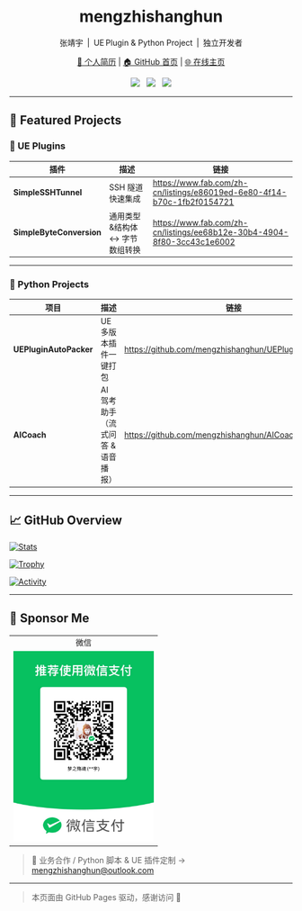 <!-- ─── Banner / Title ────────────────────────────────────────── -->
<!--
<p align="center">
  <img src="https://github.com/mengzhishanghun/mengzhishanghun/blob/main/Assets/Banner.svg" alt="Banner" width="100%"/>
</p>
-->

<h1 align="center">mengzhishanghun</h1>
<p align="center">张靖宇 | UE Plugin & Python Project | 独立开发者</p>

<p align="center">
  <a href="./个人简历.md">📄 个人简历</a> | <a href="https://github.com/mengzhishanghun">🏠 GitHub 首页</a> | <a href="https://mengzhishanghun.github.io">🌐 在线主页</a>
</p>

<p align="center">
  <img src="https://img.shields.io/badge/C%2B%2B-00599C?logo=cplusplus&logoColor=white" style="margin:0 4px"/>
  <img src="https://img.shields.io/badge/Unreal‑Engine-313131?logo=unrealengine&logoColor=white" style="margin:0 4px"/>
  <img src="https://img.shields.io/badge/Python-3776AB?logo=python&logoColor=white" style="margin:0 4px"/>
</p>

---

## 🌟 Featured Projects

### 🚀 UE Plugins

| 插件 | 描述 | 链接 |
|------|------|------|
| **SimpleSSHTunnel** | SSH 隧道快速集成 | <https://www.fab.com/zh-cn/listings/e86019ed-6e80-4f14-b70c-1fb2f0154721> |
| **SimpleByteConversion** | 通用类型&结构体 ↔️ 字节数组转换 | <https://www.fab.com/zh-cn/listings/ee68b12e-30b4-4904-8f80-3cc43c1e6002> |

---

### 🐍 Python Projects

| 项目 | 描述 | 链接 |
|------|------|------|
| **UEPluginAutoPacker** | UE 多版本插件一键打包 | <https://github.com/mengzhishanghun/UEPluginAutoPacker> |
| **AICoach** | AI 驾考助手（流式问答 & 语音播报） | <https://github.com/mengzhishanghun/AICoach> |

---

## 📈 GitHub Overview

[![Stats](https://github-readme-stats.vercel.app/api?username=mengzhishanghun&show_icons=true&include_all_commits=true&count_private=true&theme=tokyonight)](https://github.com/anuraghazra/github-readme-stats)

[![Trophy](https://github-profile-trophy.vercel.app/?username=mengzhishanghun&theme=tokyonight&no-frame=true&row=1&column=6)](https://github.com/ryo-ma/github-profile-trophy)

[![Activity](https://github-readme-activity-graph.vercel.app/graph?username=mengzhishanghun&theme=tokyo-night&hide_border=true)](https://github.com/Ashutosh00710/github-readme-activity-graph)

---

## 💖 Sponsor Me

<table>
  <tr><td align="center">微信</td></tr>
  <tr>
    <td>
      <!-- Sponsor 路径保持不变 -->
      <img src="https://raw.githubusercontent.com/mengzhishanghun/mengzhishanghun.github.io/main/Assets/WeChatPay.jpg" alt="WeChat Pay QR" width="250"/>
    </td>
  </tr>
</table>

> 💼 业务合作 / Python 脚本 & UE 插件定制 → [mengzhishanghun@outlook.com](mailto:mengzhishanghun@outlook.com)

---

> 本页面由 GitHub Pages 驱动，感谢访问 🙏
